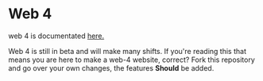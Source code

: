 # Web 4
web 4 is documentated [here.](https://388f7b83-da67-4853-9ee9-dd03804f85c9-00-d50hgum14h1m.janeway.replit.dev/)

Web 4 is still in beta and will make many shifts.
If you're reading this that means you are here to make a web-4 website, correct?
Fork this repository and go over your own changes, the features **Should** be added.
